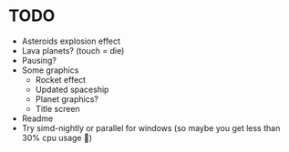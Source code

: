 # TODO

- Asteroids explosion effect
- Lava planets? (touch = die)
- Pausing?
- Some graphics
    - Rocket effect
    - Updated spaceship
    - Planet graphics?
    - Title screen
- Readme
- Try simd-nightly or parallel for windows (so maybe you get less than 30% cpu usage 😬)
